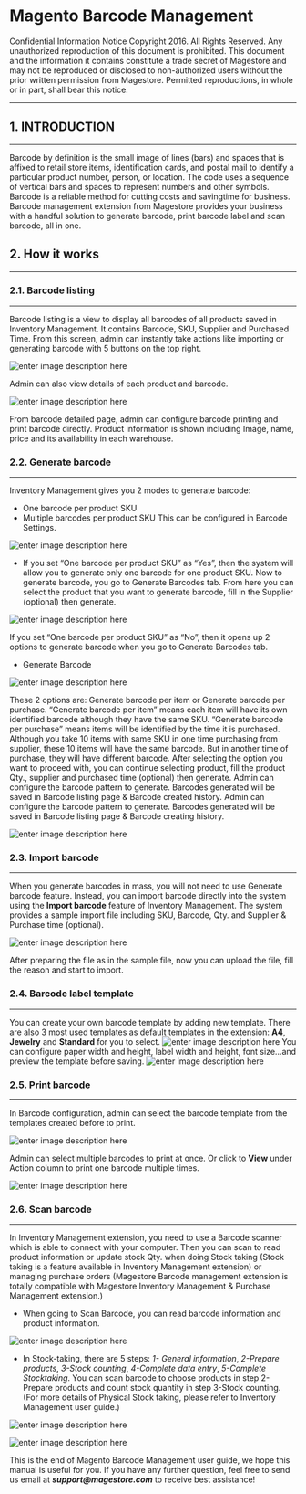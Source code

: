 Magento Barcode Management
===================


Confidential Information Notice 
Copyright 2016. All Rights Reserved. Any unauthorized reproduction of this document is prohibited. 
This document and the information it contains constitute a trade secret of Magestore and may not be reproduced or disclosed to non-authorized users without the prior written permission from Magestore. Permitted reproductions, in whole or in part, shall bear this notice.

----------


## 1. INTRODUCTION
-------------

Barcode by definition is the small image of lines (bars) and spaces that is affixed to retail store items, identification cards, and postal mail to identify a particular product number, person, or location. The code uses a sequence of vertical bars and spaces to represent numbers and other symbols. Barcode is a reliable method for cutting costs and savingtime for business.
Barcode management extension from Magestore provides your business with a handful solution to generate barcode, print barcode label and scan barcode, all in one.

## 2. How it works
-------------------

### 2.1. Barcode listing
-------------
Barcode listing is a view to display all barcodes of all products saved in Inventory Management. It contains Barcode, SKU, Supplier and Purchased Time.
From this screen, admin can instantly take actions like importing or generating barcode with 5 buttons on the top right.

![enter image description here](https://github.com/Magestore/Docs/blob/master/extensions/Magento%201%20Extensions/Image_Barcode/image001.png?raw=true)


Admin can also view details of each product and barcode. 


![enter image description here](https://github.com/Magestore/Docs/blob/master/extensions/Magento%201%20Extensions/Image_Barcode/image002.png?raw=true)

From barcode detailed page, admin can configure barcode printing and print barcode directly. Product information is shown including Image, name, price and its availability in each warehouse.

### 2.2. Generate barcode
-------------

Inventory Management gives you 2 modes to generate barcode:
- One barcode per product SKU
- Multiple barcodes per product SKU
This can be configured in Barcode Settings.

![enter image description here](https://github.com/Magestore/Docs/blob/master/extensions/Magento%201%20Extensions/Image_Barcode/image003.png?raw=true)

- If you set “One barcode per product SKU” as “Yes”, then the system will allow you to generate only one barcode for one product SKU.
Now to generate barcode, you go to Generate Barcodes tab. From here you can select the product that you want to generate barcode, fill in the Supplier (optional) then generate.

![enter image description here](https://github.com/Magestore/Docs/blob/master/extensions/Magento%201%20Extensions/Image_Barcode/image004.png?raw=true)

If you set “One barcode per product SKU” as “No”, then it opens up 2 options to generate barcode when you go to Generate Barcodes tab.
- Generate Barcode

![enter image description here](https://github.com/Magestore/Docs/blob/master/extensions/Magento%201%20Extensions/Image_Barcode/image005.png?raw=true)

These 2 options are: Generate barcode per item or Generate barcode per purchase.
“Generate barcode per item” means each item will have its own identified barcode although they have the same SKU.
“Generate barcode per purchase” means items will be identified by the time it is purchased. Although you take 10 items with same SKU in one time purchasing from supplier, these 10 items will have the same barcode. But in another time of purchase, they will have different barcode.
After selecting the option you want to proceed with, you can continue selecting product, fill the product Qty., supplier and purchased time (optional) then generate. Admin can configure the barcode pattern to generate. Barcodes generated will be saved in Barcode listing page &amp; Barcode created history.
Admin can configure the barcode pattern to generate. Barcodes generated will be saved in Barcode listing page &amp; Barcode creating history.

![enter image description here](https://github.com/Magestore/Docs/blob/master/extensions/Magento%201%20Extensions/Image_Barcode/image006.png?raw=true)

### 2.3. Import barcode
-------------
When you generate barcodes in mass, you will not need to use Generate barcode feature. Instead, you can import barcode directly into the system using the **Import barcode** feature of Inventory Management.
The system provides a sample import file including SKU, Barcode, Qty. and Supplier &amp; Purchase time (optional).

![enter image description here](https://github.com/Magestore/Docs/blob/master/extensions/Magento%201%20Extensions/Image_Barcode/image007.png?raw=true)

After preparing the file as in the sample file, now you can upload the file, fill the reason and start to import.

### 2.4. Barcode label template
-------------
You can create your own barcode template by adding new template. There are also 3 most used templates as default templates in the extension: **A4**, **Jewelry** and **Standard** for you to select.
![enter image description here](https://github.com/Magestore/Docs/blob/master/extensions/Magento%201%20Extensions/Image_Barcode/image008.png?raw=true)
You can configure paper width and height, label width and height, font size…and preview the template before saving. 
![enter image description here](https://github.com/Magestore/Docs/blob/master/extensions/Magento%201%20Extensions/Image_Barcode/image009.png?raw=true)

### 2.5. Print barcode
-------------

In Barcode configuration, admin can select the barcode template from the templates created before to print. 


![enter image description here](https://github.com/Magestore/Docs/blob/master/extensions/Magento%201%20Extensions/Image_Barcode/image010.png?raw=true)

Admin can select multiple barcodes to print at once. Or click to **View** under Action column to print one barcode multiple times.

![enter image description here](https://github.com/Magestore/Docs/blob/master/extensions/Magento%201%20Extensions/Image_Barcode/image011.png?raw=true)

### 2.6. Scan barcode
-------------
In Inventory Management extension, you need to use a Barcode scanner which is able to connect with your computer. Then you can scan to read product information or update stock Qty. when doing Stock taking (Stock taking is a feature available in Inventory Management extension) or managing purchase orders (Magestore Barcode management extension is totally compatible with Magestore Inventory Management &amp; Purchase Management extension.)
- When going to Scan Barcode, you can read barcode information and product information.

![enter image description here](https://github.com/Magestore/Docs/blob/master/extensions/Magento%201%20Extensions/Image_Barcode/image012.png?raw=true)

- In Stock-taking, there are 5 steps: *1- General information*, *2-Prepare products*, *3-Stock counting*, *4-Complete data entry*, *5-Complete Stocktaking*. You can scan barcode to choose products in step 2-Prepare products and count stock quantity in step 3-Stock counting. (For more details of Physical Stock taking, please refer to Inventory Management user guide.)

![enter image description here](https://github.com/Magestore/Docs/blob/master/extensions/Magento%201%20Extensions/Image_Barcode/image013.png?raw=true)

![enter image description here](https://github.com/Magestore/Docs/blob/master/extensions/Magento%201%20Extensions/Image_Barcode/image014.png?raw=true)

This is the end of Magento Barcode Management user guide, we hope this manual is useful for you. If you have any further question, feel free to send us email at **_support@magestore.com_** to receive best assistance!



